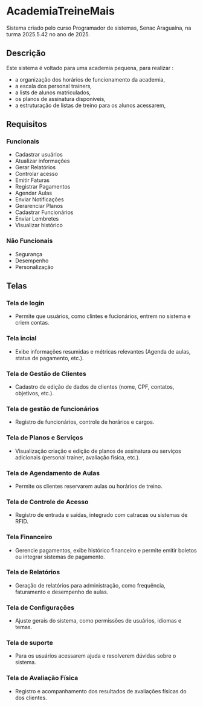 # AcademiaTreineMais
Sistema criado pelo curso Programador de sistemas, Senac Araguaína, na turma 2025.5.42 no ano de 2025.

## Descrição 

Este sistema é voltado para uma academia pequena, para realizar : 
- a organização dos horários de funcionamento da academia,
- a escala dos personal trainers,
- a lists de alunos matriculados,
- os planos de assinatura disponíveis,
- a estruturação de listas de treino para os alunos acessarem,

## Requisitos

### Funcionais
- Cadastrar usuários
- Atualizar informações
- Gerar Relatórios
- Controlar acesso
- Emitir Faturas
- Registrar Pagamentos
- Agendar Aulas
- Enviar Notificações
- Gerarenciar Planos
- Cadastrar Funcionários
- Enviar Lembretes
- Visualizar histórico

### Não Funcionais
- Segurança
- Desempenho
- Personalização 

## Telas

### Tela de login
- Permite que usuários, como clintes e fucionários, entrem no sistema e criem contas. 

### Tela incial 
- Exibe informações resumidas e métricas relevantes (Agenda de aulas, status de pagamento, etc.).

### Tela de Gestão de Clientes 
- Cadastro de edição de dados de clientes (nome, CPF, contatos, objetivos, etc.).

### Tela de gestão de funcionários 
- Registro de funcionários, controle de horários e cargos.

### Tela de Planos e Serviços 
- Visualização criação e edição de planos de assinatura ou serviços adicionais (personal trainer, avaliação física, etc.).

### Tela de Agendamento de Aulas 
- Permite os clientes reservarem aulas ou horários de treino.

### Tela de Controle de Acesso
- Registro de entrada e saídas, integrado com catracas ou sistemas de RFID.

### Tela Financeiro
- Gerencie pagamentos, exibe histórico financeiro e permite emitir boletos ou integrar sistemas de pagamento.

### Tela de Relatórios 
- Geração de relatórios para administração, como frequência, faturamento e desempenho de aulas.

### Tela de Configurações 
- Ajuste gerais do sistema, como permissões de usuários, idiomas e temas.

### Tela de suporte 
- Para os usuários acessarem ajuda e resolverem dúvidas sobre o sistema.

### Tela de Avaliação Física
- Registro e acompanhamento dos resultados de avaliações físicas do dos clientes. 




